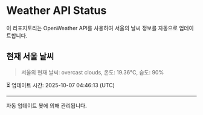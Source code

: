 
# Weather API Status

이 리포지토리는 OpenWeather API를 사용하여 서울의 날씨 정보를 자동으로 업데이트합니다.

## 현재 서울 날씨
> 서울의 현재 날씨: overcast clouds, 온도: 19.36°C, 습도: 90%

⏳ 업데이트 시간: 2025-10-07 04:46:13 (UTC)

---
자동 업데이트 봇에 의해 관리됩니다.
